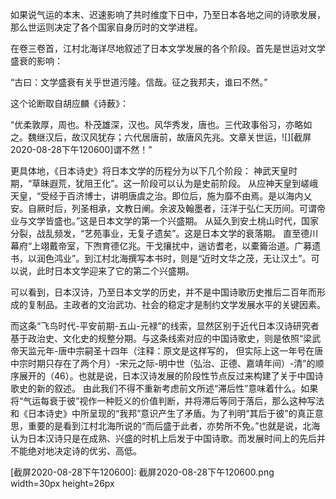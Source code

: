 如果说气运的本末、迟速影响了共时维度下日中，乃至日本各地之间的诗歌发展，那么世运则决定了各个国家自身历时的文学进程。

在卷三卷首，江村北海详尽地叙述了日本文学发展的各个阶段。首先是世运对文学盛衰的影响：

“古曰：文学盛衰有关乎世道污隆。信哉。征之我邦夫，谁曰不然。”

这个论断取自胡应麟《诗薮》：

“优柔敦厚，周也。朴茂雄深，汉也。风华秀发，唐也。三代政事俗习，亦略如之。魏继汉后，故汉风犹存；六代居唐前，故唐风先兆。文章关世运，![][截屏2020-08-28下午120600]谓不然！”

更具体地，《日本诗史》将日本文学的历程分为以下几个阶段：
神武天皇时期，“草昧遐荒，犹阻王化”。这一阶段可以认为是史前阶段。
从应神天皇到嵯峨天皇，“受经于百济博士，讲明唐虞之治。即位后，施为靡不由焉。是以海内乂安。自厥时后，列圣相承，文教日阐。余波及翰墨者，汪洋于弘仁天历间。可谓帝业与文学皆盛也。”这是日本文学的第一个兴盛期。
从延久到安土桃山时代，国家分裂，战乱频发，“艺苑事业，无复孑遗矣”。这是日本文学的衰落期。
直至德川幕府“上翊戴帝室，下喣育德亿兆。干戈攘扰中，遄访耆老，以橐籥治道。广募遗书，以润色鸿业”。到江村北海撰写本书时，则是“近时文华之茂，无让汉土”。可以说，此时日本文学迎来了它的第二个兴盛期。

可以看到，日本汉诗，乃至日本文学的历史，并不是中国诗歌历史推后二百年而形成的复制品。主政者的文治武功、社会的稳定才是制约文学发展水平的关键因素。

而这条“飞鸟时代-平安前期-五山-元禄”的线索，显然区别于近代日本汉诗研究者基于政治史、文化史的规整分期。与这条线索对应的中国诗歌史，则是依照“梁武帝天监元年-唐中宗嗣圣十四年（注释：原文是这样写的， 但实际上这一年号在唐中宗时期只存在了两个月）-宋元之际-明中世（弘治、正德、嘉靖年间）-清”的顺序展开的（46）。也就是说，日本汉诗发展的阶段性节点反过来构建了关于中国诗歌史的新的叙述。
由此我们不得不重新考虑前文所述“滞后性”意味着什么。如果将“气运每衰于彼”视作一种贬义的价值判断，并将滞后等同于落后，那么这种写法和《日本诗史》中所呈现的“我邦”意识产生了矛盾。为了判明“其后于彼”的真正意思，重要的是看到江村北海所说的“而后盛于此者，亦势所不免。”也就是说，北海认为日本汉诗只是在成熟、兴盛的时机上后发于中国诗歌。而发展时间上的先后并不能绝对地决定诗的优劣、高低。

[截屏2020-08-28下午120600]: 截屏2020-08-28下午120600.png width=30px height=26px